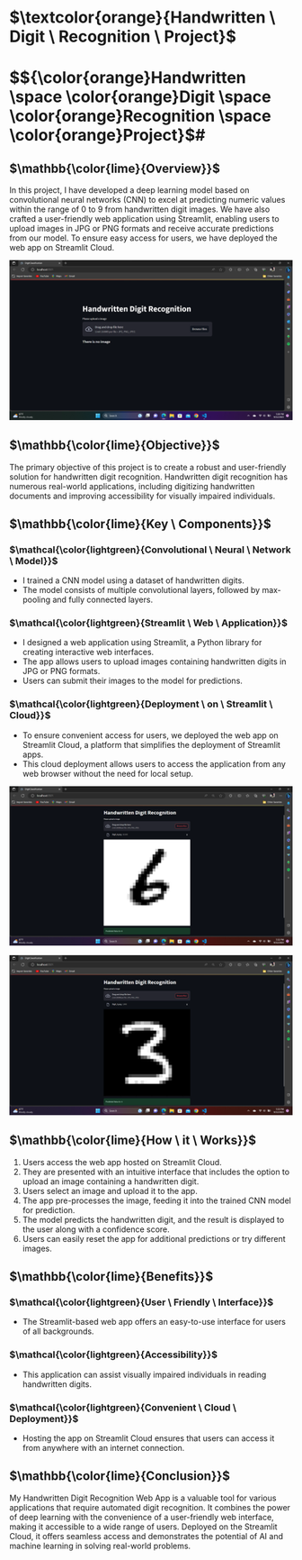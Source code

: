 # $\textcolor{orange}{Handwritten \ Digit \ Recognition \ Project}$
# $${\color{orange}Handwritten \space \color{orange}Digit \space \color{orange}Recognition \space \color{orange}Project}$#
## $\mathbb{\color{lime}{Overview}}$

In this project, I have developed a deep learning model based on convolutional neural networks (CNN) to excel at predicting numeric values within the range of 0 to 9 from handwritten digit images. We have also crafted a user-friendly web application using Streamlit, enabling users to upload images in JPG or PNG formats and receive accurate predictions from our model. To ensure easy access for users, we have deployed the web app on Streamlit Cloud.

![Project App Screenshot](pic1.png)

## $\mathbb{\color{lime}{Objective}}$

The primary objective of this project is to create a robust and user-friendly solution for handwritten digit recognition. Handwritten digit recognition has numerous real-world applications, including digitizing handwritten documents and improving accessibility for visually impaired individuals.

## $\mathbb{\color{lime}{Key \ Components}}$

### $\mathcal{\color{lightgreen}{Convolutional \ Neural \ Network \ Model}}$

- I trained a CNN model using a dataset of handwritten digits.
- The model consists of multiple convolutional layers, followed by max-pooling and fully connected layers.

### $\mathcal{\color{lightgreen}{Streamlit \ Web \ Application}}$

- I designed a web application using Streamlit, a Python library for creating interactive web interfaces.
- The app allows users to upload images containing handwritten digits in JPG or PNG formats.
- Users can submit their images to the model for predictions.

### $\mathcal{\color{lightgreen}{Deployment \ on \ Streamlit \ Cloud}}$

- To ensure convenient access for users, we deployed the web app on Streamlit Cloud, a platform that simplifies the deployment of Streamlit apps.
- This cloud deployment allows users to access the application from any web browser without the need for local setup.

![Project App Screenshot](pic2.png)


![Project App Screenshot](pic3.png)

## $\mathbb{\color{lime}{How \ it \ Works}}$ 

1. Users access the web app hosted on Streamlit Cloud.
2. They are presented with an intuitive interface that includes the option to upload an image containing a handwritten digit.
3. Users select an image and upload it to the app.
4. The app pre-processes the image, feeding it into the trained CNN model for prediction.
5. The model predicts the handwritten digit, and the result is displayed to the user along with a confidence score.
6. Users can easily reset the app for additional predictions or try different images.

## $\mathbb{\color{lime}{Benefits}}$

### $\mathcal{\color{lightgreen}{User \ Friendly \ Interface}}$

- The Streamlit-based web app offers an easy-to-use interface for users of all backgrounds.

### $\mathcal{\color{lightgreen}{Accessibility}}$

- This application can assist visually impaired individuals in reading handwritten digits.

### $\mathcal{\color{lightgreen}{Convenient \ Cloud \ Deployment}}$

- Hosting the app on Streamlit Cloud ensures that users can access it from anywhere with an internet connection.

## $\mathbb{\color{lime}{Conclusion}}$

My Handwritten Digit Recognition Web App is a valuable tool for various applications that require automated digit recognition. It combines the power of deep learning with the convenience of a user-friendly web interface, making it accessible to a wide range of users. Deployed on the Streamlit Cloud, it offers seamless access and demonstrates the potential of AI and machine learning in solving real-world problems.

